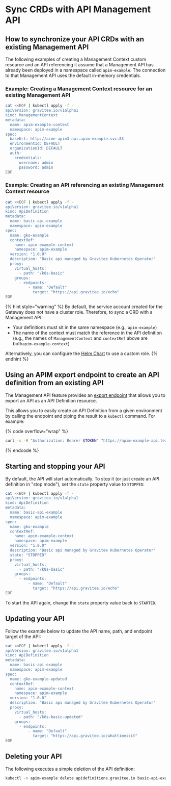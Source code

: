 # Sync CRDs with API Management API

## How to synchronize your API CRDs with an existing Management API

The following examples of creating a Management Context custom resource and an API referencing it assume that a Management API has already been deployed in a namespace called `apim-example`. The connection to that Management API uses the default in-memory credentials.

### Example: Creating a Management Context resource for an existing Management API

```sh
cat <<EOF | kubectl apply -f -
apiVersion: gravitee.io/v1alpha1
kind: ManagementContext
metadata:
  name: apim-example-context
  namespace: apim-example
spec:
  baseUrl: http://acme-apim3-api.apim-example.svc:83
  environmentId: DEFAULT
  organizationId: DEFAULT
  auth:
    credentials:
      username: admin
      password: admin
EOF
```

### Example: Creating an API referencing an existing Management Context resource

```sh
cat <<EOF | kubectl apply -f -
apiVersion: gravitee.io/v1alpha1
kind: ApiDefinition
metadata:
  name: basic-api-example
  namespace: apim-example
spec:
  name: gko-example
  contextRef:
    name: apim-example-context
    namespace: apim-example
  version: "1.0.0"
  description: "Basic api managed by Gravitee Kubernetes Operator"
  proxy:
    virtual_hosts:
      - path: "/k8s-basic"
    groups:
      - endpoints:
          - name: "Default"
            target: "https://api.gravitee.io/echo"
EOF
```

{% hint style="warning" %}
By default, the service account created for the Gateway does not have a cluster role. Therefore, to sync a CRD with a Management API:

* Your definitions must sit in the same namespace (e.g., `apim-example`)
* The name of the context must match the reference in the API definition (e.g., the names of `ManagementContext` and `contextRef` above are both`apim-example-context`)

Alternatively, you can configure the [Helm Chart](../../../getting-started/install-guides/install-on-kubernetes/configure-helm-chart.md) to use a custom role.
{% endhint %}

## Using an APIM export endpoint to create an API definition from an existing API

The Management API feature provides an [export endpoint](https://docs.gravitee.io/apim/3.x/management-api/3.20/index.html#tag/APIs/operation/exportApiCRD) that allows you to export an API as an API Definition resource.

This allows you to easily create an API Definition from a given environment by calling the endpoint and piping the result to a `kubectl` command. For example:

{% code overflow="wrap" %}
```sh
curl -s -H "Authorization: Bearer $TOKEN" "https://apim-example-api.team-gko.gravitee.xyz/management/organizations/DEFAULT/environments/DEFAULT/apis/$API_ID/crd" | kubectl apply -f -
```
{% endcode %}

## Starting and stopping your API

By default, the API will start automatically. To stop it (or just create an API definition in "stop mode"), set the `state` property value to `STOPPED`:

```sh
cat <<EOF | kubectl apply -f -
apiVersion: gravitee.io/v1alpha1
kind: ApiDefinition
metadata:
  name: basic-api-example
  namespace: apim-example
spec:
  name: gko-example
  contextRef:
    name: apim-example-context
    namespace: apim-example
  version: "1.0.0"
  description: "Basic api managed by Gravitee Kubernetes Operator"
  state: "STOPPED"
  proxy:
    virtual_hosts:
      - path: "/k8s-basic"
    groups:
      - endpoints:
          - name: "Default"
            target: "https://api.gravitee.io/echo"
EOF
```

To start the API again, change the `state` property value back to `STARTED`.

## Updating your API

Follow the example below to update the API name, path, and endpoint target of the API:

```sh
cat <<EOF | kubectl apply -f -
apiVersion: gravitee.io/v1alpha1
kind: ApiDefinition
metadata:
  name: basic-api-example
  namespace: apim-example
spec:
  name: gko-example-updated
  contextRef:
    name: apim-example-context
    namespace: apim-example
  version: "1.0.0"
  description: "Basic api managed by Gravitee Kubernetes Operator"
  proxy:
    virtual_hosts:
      - path: "/k8s-basic-updated"
    groups:
      - endpoints:
          - name: "Default"
            target: "https://api.gravitee.io/whattimeisit"
EOF
```

## Deleting your API

The following executes a simple deletion of the API definition:

```sh
kubectl -n apim-example delete apidefinitions.gravitee.io basic-api-example
```
